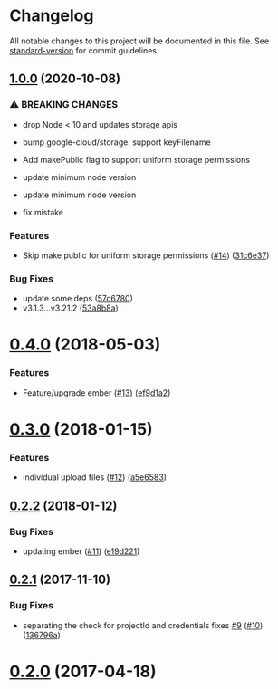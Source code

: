 # Changelog

All notable changes to this project will be documented in this file. See [standard-version](https://github.com/conventional-changelog/standard-version) for commit guidelines.

## [1.0.0](https://github.com/knownasilya/ember-cli-deploy-gcloud-storage/compare/v0.4.0...v1.0.0) (2020-10-08)


### ⚠ BREAKING CHANGES

* drop Node < 10 and updates storage apis

* bump google-cloud/storage. support keyFilename

* Add makePublic flag to support uniform storage permissions

* update minimum node version

* update minimum node version

* fix mistake

### Features

* Skip make public for uniform storage permissions ([#14](https://github.com/knownasilya/ember-cli-deploy-gcloud-storage/issues/14)) ([31c6e37](https://github.com/knownasilya/ember-cli-deploy-gcloud-storage/commit/31c6e37e957c05ea31013a54229750927b1c59a6))


### Bug Fixes

* update some deps ([57c6780](https://github.com/knownasilya/ember-cli-deploy-gcloud-storage/commit/57c6780d1ac2ffbc8c0c37cfc9db7a45a1f5ff62))
* v3.1.3...v3.21.2 ([53a8b8a](https://github.com/knownasilya/ember-cli-deploy-gcloud-storage/commit/53a8b8ac1261d3c9db82a504842a54327729f260))

<a name="0.4.0"></a>
# [0.4.0](https://github.com/knownasilya/ember-cli-deploy-gcloud-storage/compare/v0.3.0...v0.4.0) (2018-05-03)


### Features

* Feature/upgrade ember ([#13](https://github.com/knownasilya/ember-cli-deploy-gcloud-storage/issues/13)) ([ef9d1a2](https://github.com/knownasilya/ember-cli-deploy-gcloud-storage/commit/ef9d1a2))



<a name="0.3.0"></a>
# [0.3.0](https://github.com/knownasilya/ember-cli-deploy-gcloud-storage/compare/v0.2.2...v0.3.0) (2018-01-15)


### Features

* individual upload files ([#12](https://github.com/knownasilya/ember-cli-deploy-gcloud-storage/issues/12)) ([a5e6583](https://github.com/knownasilya/ember-cli-deploy-gcloud-storage/commit/a5e6583))



<a name="0.2.2"></a>
## [0.2.2](https://github.com/knownasilya/ember-cli-deploy-gcloud-storage/compare/v0.2.1...v0.2.2) (2018-01-12)


### Bug Fixes

* updating ember ([#11](https://github.com/knownasilya/ember-cli-deploy-gcloud-storage/issues/11)) ([e19d221](https://github.com/knownasilya/ember-cli-deploy-gcloud-storage/commit/e19d221))



<a name="0.2.1"></a>
## [0.2.1](https://github.com/knownasilya/ember-cli-deploy-gcloud-storage/compare/v0.2.0...v0.2.1) (2017-11-10)


### Bug Fixes

* separating the check for projectId and credentials fixes [#9](https://github.com/knownasilya/ember-cli-deploy-gcloud-storage/issues/9) ([#10](https://github.com/knownasilya/ember-cli-deploy-gcloud-storage/issues/10)) ([136796a](https://github.com/knownasilya/ember-cli-deploy-gcloud-storage/commit/136796a))



<a name="0.2.0"></a>
# [0.2.0](https://github.com/knownasilya/ember-cli-deploy-gcloud-storage/compare/v0.1.2...v0.2.0) (2017-04-18)

